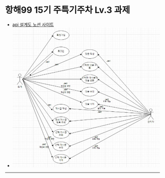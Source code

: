 # 항해99 15기 주특기주차 Lv.3 과제


- [api 설계도 노션 사이트](https://www.notion.so/eaa5ffaa3c714feea76c418ee36e0f60?v=370b5d2556c74b1f84bf395b5ee28be2&pvs=4)
- ![Use Case](usecase.JPG "Use Case")

----
